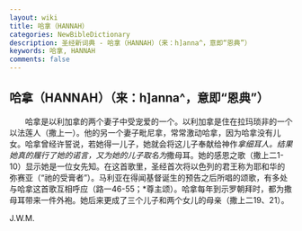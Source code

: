 ```yaml
---
layout: wiki
title: 哈拿（HANNAH）
categories: NewBibleDictionary
description: 圣经新词典 - 哈拿（HANNAH）（来：h]anna^，意即“恩典”）
keywords: 哈拿, HANNAH
comments: false
---
```


## 哈拿（HANNAH）（来：h]anna^，意即“恩典”）

　　哈拿是以利加拿的两个妻子中受宠爱的一个。以利加拿是住在拉玛琐非的一个以法莲人（撒上一）。他的另一个妻子毗尼拿，常常激动哈拿，因为哈拿没有儿女。哈拿曾经许誓说，若她得一儿子，她就会将这儿子奉献给神作*拿细耳人。结果她真的履行了她的诺言，又为她的儿子取名为*撒母耳。她的感恩之歌（撒上二1-10）显示她是一位女先知。在这首歌里，圣经首次将以色列的君王称为耶和华的弥赛亚（“祂的受膏者”）。马利亚在得闻基督诞生的预告之后所唱的颂歌，有多处与哈拿这首歌互相呼应（路一46-55；*尊主颂）。哈拿每年到示罗朝拜时，都为撒母耳带来一件外袍。她后来更成了三个儿子和两个女儿的母亲（撒上二19、21）。

J.W.M.








